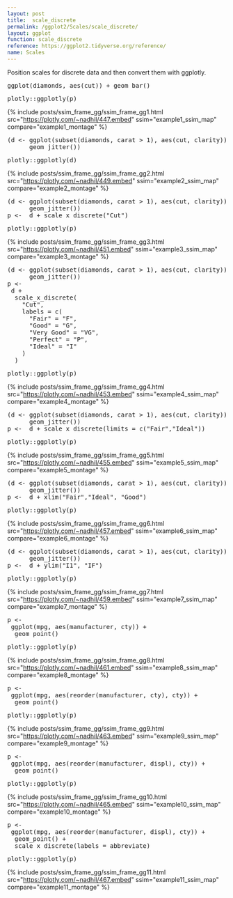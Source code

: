 ```yaml
---
layout: post
title:  scale_discrete
permalink: /ggplot2/Scales/scale_discrete/
layout: ggplot
function: scale_discrete
reference: https://ggplot2.tidyverse.org/reference/
name: Scales
---
```


Position scales for discrete data and then convert them with ggplotly.








<pre class="mcode">
ggplot(diamonds, aes(cut)) + geom_bar()
</pre>


<pre class="mcode">
plotly::ggplotly(p)
</pre>

{% include posts/ssim_frame_gg/ssim_frame_gg1.html src="https://plotly.com/~nadhil/447.embed" ssim="example1_ssim_map" compare="example1_montage" %}







<pre class="mcode">
(d <- ggplot(subset(diamonds, carat > 1), aes(cut, clarity)) +
      geom_jitter())
</pre>


<pre class="mcode">
plotly::ggplotly(d)
</pre>

{% include posts/ssim_frame_gg/ssim_frame_gg2.html src="https://plotly.com/~nadhil/449.embed" ssim="example2_ssim_map" compare="example2_montage" %}






<pre class="mcode">
(d <- ggplot(subset(diamonds, carat > 1), aes(cut, clarity)) +
      geom_jitter())
p <-  d + scale_x_discrete("Cut")
</pre>


<pre class="mcode">
plotly::ggplotly(p)
</pre>
{% include posts/ssim_frame_gg/ssim_frame_gg3.html src="https://plotly.com/~nadhil/451.embed" ssim="example3_ssim_map" compare="example3_montage" %}





<pre class="mcode">
(d <- ggplot(subset(diamonds, carat > 1), aes(cut, clarity)) +
      geom_jitter())
p <-    
 d +
  scale_x_discrete(
    "Cut",
    labels = c(
      "Fair" = "F",
      "Good" = "G",
      "Very Good" = "VG",
      "Perfect" = "P",
      "Ideal" = "I"
    )
  )
</pre>


<pre class="mcode">
plotly::ggplotly(p)
</pre>

{% include posts/ssim_frame_gg/ssim_frame_gg4.html src="https://plotly.com/~nadhil/453.embed" ssim="example4_ssim_map" compare="example4_montage" %}





<pre class="mcode">
(d <- ggplot(subset(diamonds, carat > 1), aes(cut, clarity)) +
      geom_jitter())
p <-  d + scale_x_discrete(limits = c("Fair","Ideal"))
</pre>


<pre class="mcode">
plotly::ggplotly(p)
</pre>

{% include posts/ssim_frame_gg/ssim_frame_gg5.html src="https://plotly.com/~nadhil/455.embed" ssim="example5_ssim_map" compare="example5_montage" %}




<pre class="mcode">
(d <- ggplot(subset(diamonds, carat > 1), aes(cut, clarity)) +
      geom_jitter())
p <-  d + xlim("Fair","Ideal", "Good")
</pre>


<pre class="mcode">
plotly::ggplotly(p)
</pre>

{% include posts/ssim_frame_gg/ssim_frame_gg6.html src="https://plotly.com/~nadhil/457.embed" ssim="example6_ssim_map" compare="example6_montage" %}



<pre class="mcode">
(d <- ggplot(subset(diamonds, carat > 1), aes(cut, clarity)) +
      geom_jitter())
p <-  d + ylim("I1", "IF")
</pre>


<pre class="mcode">
plotly::ggplotly(p)
</pre>

{% include posts/ssim_frame_gg/ssim_frame_gg7.html src="https://plotly.com/~nadhil/459.embed" ssim="example7_ssim_map" compare="example7_montage" %}







<pre class="mcode">
p <-    
 ggplot(mpg, aes(manufacturer, cty)) +
  geom_point()
</pre>


<pre class="mcode">
plotly::ggplotly(p)
</pre>

{% include posts/ssim_frame_gg/ssim_frame_gg8.html src="https://plotly.com/~nadhil/461.embed" ssim="example8_ssim_map" compare="example8_montage" %}







<pre class="mcode">
p <-    
 ggplot(mpg, aes(reorder(manufacturer, cty), cty)) +
  geom_point()
</pre>


<pre class="mcode">
plotly::ggplotly(p)
</pre>

{% include posts/ssim_frame_gg/ssim_frame_gg9.html src="https://plotly.com/~nadhil/463.embed" ssim="example9_ssim_map" compare="example9_montage" %}







<pre class="mcode">
p <-    
 ggplot(mpg, aes(reorder(manufacturer, displ), cty)) +
  geom_point()
</pre>


<pre class="mcode">
plotly::ggplotly(p)
</pre>

{% include posts/ssim_frame_gg/ssim_frame_gg10.html src="https://plotly.com/~nadhil/465.embed" ssim="example10_ssim_map" compare="example10_montage" %}







<pre class="mcode">
p <-    
 ggplot(mpg, aes(reorder(manufacturer, displ), cty)) +
  geom_point() +
  scale_x_discrete(labels = abbreviate)
</pre>


<pre class="mcode">
plotly::ggplotly(p)
</pre>

{% include posts/ssim_frame_gg/ssim_frame_gg11.html src="https://plotly.com/~nadhil/467.embed" ssim="example11_ssim_map" compare="example11_montage" %}


